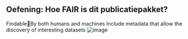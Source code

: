 ## Oefening: Hoe FAIR is dit publicatiepakket?

FindableBy both humans and machines
Include metadata that allow the discovery of interesting datasets
![image](https://github.com/user-attachments/assets/91ccf91f-5236-46c6-bc38-e60b21ed7149)

